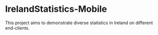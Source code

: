 # IrelandStatistics-Mobile
This project aims to demonstrate diverse statistics in Ireland on different end-clients.
